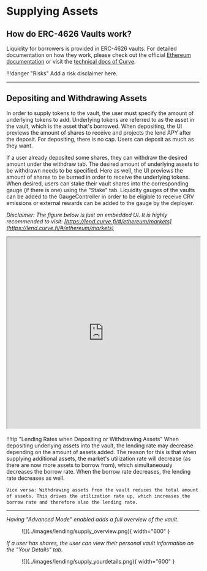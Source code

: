 <h1>Supplying Assets</h1>


## **How do ERC-4626 Vaults work?**

Liquidity for borrowers is provided in ERC-4626 vaults. For detailed documentation on how they work, please check out the official [Ethereum documentation](https://ethereum.org/de/developers/docs/standards/tokens/erc-4626/) or visit the [technical docs of Curve](https://docs.curve.fi/lending/contracts/vault/).

!!!danger "Risks"
    Add a risk disclaimer here.


---


## **Depositing and Withdrawing Assets**

In order to supply tokens to the vault, the user must specify the amount of underlying tokens to add. Underlying tokens are referred to as the asset in the vault, which is the asset that's borrowed. When depositing, the UI previews the amount of shares to receive and projects the lend APY after the deposit. For depositing, there is no cap. Users can deposit as much as they want.

If a user already deposited some shares, they can withdraw the desired amount under the withdraw tab. The desired amount of underlying assets to be withdrawn needs to be specified. Here as well, the UI previews the amount of shares to be burned in order to receive the underlying tokens. When desired, users can stake their vault shares into the corresponding gauge (if there is one) using the "Stake" tab. Liquidity gauges of the vaults can be added to the GaugeController in order to be eligible to receive CRV emissions or external rewards can be added to the gauge by the deployer.

*Disclaimer: The figure below is just an embedded UI. It is highly recommended to visit: [https://lend.curve.fi/#/ethereum/markets](https://lend.curve.fi/#/ethereum/markets)*

<iframe src="https://lend.curve.fi/#/ethereum/markets/one-way-market-2/vault/deposit" width="100%" height="500px"></iframe>


!!!tip "Lending Rates when Depositing or Withdrawing Assets"
    When depositing underlying assets into the vault, the lending rate may decrease depending on the amount of assets added. The reason for this is that when supplying additional assets, the market's utilization rate will decrease (as there are now more assets to borrow from), which simultaneously decreases the borrow rate. When the borrow rate decreases, the lending rate decreases as well.

    Vice versa: Withdrawing assets from the vault reduces the total amount of assets. This drives the utilization rate up, which increases the borrow rate and therefore also the lending rate.


---


*Having "Advanced Mode" enabled adds a full overview of the vault.*

<figure markdown="span">
  ![](../images/lending/supply_overview.png){ width="600" }
  <figcaption></figcaption>
</figure>


*If a user has shares, the user can view their personal vault information on the "Your Details" tab.*

<figure markdown="span">
  ![](../images/lending/supply_yourdetails.png){ width="600" }
  <figcaption></figcaption>
</figure>
